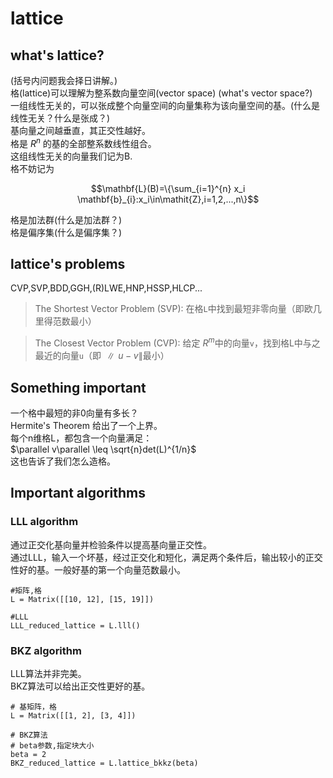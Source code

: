 # lattice    
## what's lattice?    
(括号内问题我会择日讲解。)    
格(lattice)可以理解为整系数向量空间(vector space) (what's vector space?)     
一组线性无关的，可以张成整个向量空间的向量集称为该向量空间的基。(什么是线性无关？什么是张成？)     
基向量之间越垂直，其正交性越好。   
格是 $R^n$ 的基的全部整系数线性组合。   
这组线性无关的向量我们记为B.    
格不妨记为   

$$\mathbf{L}(B)=\{\sum_{i=1}^{n} x_i \mathbf{b}_{i}:x_i\in\mathit{Z},i=1,2,...,n\}$$   

格是加法群(什么是加法群？)    
格是偏序集(什么是偏序集？)    

## lattice's problems    
CVP,SVP,BDD,GGH,(R)LWE,HNP,HSSP,HLCP...     

> The Shortest Vector Problem (SVP): 在格`L`中找到最短非零向量（即欧几里得范数最小）

> The Closest Vector Problem (CVP): 给定 $R^m$中的向量`v`，找到格L中与之最近的向量`u`（即  $\parallel u-v \parallel$最小）

## Something important  
一个格中最短的非0向量有多长？  
Hermite's Theorem 给出了一个上界。   
每个n维格L，都包含一个向量满足：  
$\parallel v\parallel \leq \sqrt{n}det(L)^{1/n}$   
这也告诉了我们怎么造格。

## Important algorithms    
### LLL algorithm   
通过正交化基向量并检验条件以提高基向量正交性。   
通过LLL，输入一个坏基，经过正交化和短化，满足两个条件后，输出较小的正交性好的基。一般好基的第一个向量范数最小。    

```
#矩阵,格
L = Matrix([[10, 12], [15, 19]])

#LLL
LLL_reduced_lattice = L.lll()
```

### BKZ algorithm    
LLL算法并非完美。    
BKZ算法可以给出正交性更好的基。   
```
# 基矩阵，格
L = Matrix([[1, 2], [3, 4]])

# BKZ算法
# beta参数,指定块大小
beta = 2
BKZ_reduced_lattice = L.lattice_bkkz(beta)

```

